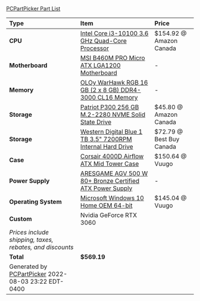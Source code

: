 [PCPartPicker Part List](https://ca.pcpartpicker.com/list/yqxRwc)

Type|Item|Price
:----|:----|:----
**CPU** | [Intel Core i3-10100 3.6 GHz Quad-Core Processor](https://ca.pcpartpicker.com/product/qtqBD3/intel-core-i3-10100-36-ghz-quad-core-processor-bx8070110100) | $154.92 @ Amazon Canada 
**Motherboard** | [MSI B460M PRO Micro ATX LGA1200 Motherboard](https://ca.pcpartpicker.com/product/2qn8TW/msi-b460m-pro-micro-atx-lga1200-motherboard-b460m-pro) |-
**Memory** | [OLOy WarHawk RGB 16 GB (2 x 8 GB) DDR4-3000 CL16 Memory](https://ca.pcpartpicker.com/product/HscRsY/oloy-warhawk-rgb-16-gb-2-x-8-gb-ddr4-3000-memory-md4u083016beda) |-
**Storage** | [Patriot P300 256 GB M.2-2280 NVME Solid State Drive](https://ca.pcpartpicker.com/product/rWxbt6/patriot-p300-256-gb-m2-2280-nvme-solid-state-drive-p300p256gm28) | $45.80 @ Amazon Canada 
**Storage** | [Western Digital Blue 1 TB 3.5" 7200RPM Internal Hard Drive](https://ca.pcpartpicker.com/product/Yrdqqs/western-digital-blue-1-tb-35-7200rpm-internal-hard-drive-wdbh2d0010hnc-nrsn) | $72.79 @ Best Buy Canada 
**Case** | [Corsair 4000D Airflow ATX Mid Tower Case](https://ca.pcpartpicker.com/product/bCYQzy/corsair-4000d-airflow-atx-mid-tower-case-cc-9011200-ww) | $150.64 @ Vuugo 
**Power Supply** | [ARESGAME AGV 500 W 80+ Bronze Certified ATX Power Supply](https://ca.pcpartpicker.com/product/4qK2FT/aresgame-agv-500-w-80-bronze-certified-atx-power-supply-agv500) |-
**Operating System** | [Microsoft Windows 10 Home OEM 64-bit](https://ca.pcpartpicker.com/product/wtgPxr/microsoft-os-kw900140) | $145.04 @ Vuugo 
**Custom**| Nvidia GeForce RTX 3060|  
 | *Prices include shipping, taxes, rebates, and discounts* |
 | **Total** | **$569.19**
 | Generated by [PCPartPicker](https://pcpartpicker.com) 2022-08-03 23:22 EDT-0400 |
